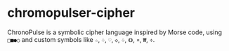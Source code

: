 # chromopulser-cipher
ChronoPulse is a symbolic cipher language inspired by Morse code, using `□■●○` and custom symbols like `☆`, `♤`, `♡`, `◇`, `♧`, `《》`, `¤`, `₩`, `÷`.
